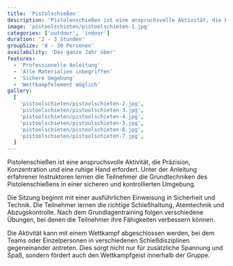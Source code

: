```yaml
---
title: 'Pistolschießen'
description: 'Pistolenschießen ist eine anspruchsvolle Aktivität, die Präzision, Konzentration und eine ruhige Hand erfordert'
image: 'pistoolschieten/pistoolschieten-1.jpg'
categories: ['outdoor', 'indoor']
duration: '2 - 3 Stunden'
groupSize: '8 - 30 Personen'
availability: 'Das ganze Jahr über'
features:
  - 'Professionelle Anleitung'
  - 'Alle Materialien inbegriffen'
  - 'Sichere Umgebung'
  - 'Wettkampfelement möglich'
gallery:
  [
    'pistoolschieten/pistoolschieten-2.jpg',
    'pistoolschieten/pistoolschieten-3.jpg',
    'pistoolschieten/pistoolschieten-4.jpg',
    'pistoolschieten/pistoolschieten-5.jpg',
    'pistoolschieten/pistoolschieten-6.jpg',
    'pistoolschieten/pistoolschieten-7.jpg',
  ]
---
```


Pistolenschießen ist eine anspruchsvolle Aktivität, die Präzision, Konzentration und eine ruhige Hand erfordert. Unter der Anleitung erfahrener Instruktoren lernen die Teilnehmer die Grundtechniken des Pistolenschießens in einer sicheren und kontrollierten Umgebung.

Die Sitzung beginnt mit einer ausführlichen Einweisung in Sicherheit und Technik. Die Teilnehmer lernen die richtige Schießhaltung, Atemtechnik und Abzugskontrolle. Nach dem Grundlagentraining folgen verschiedene Übungen, bei denen die Teilnehmer ihre Fähigkeiten verbessern können.

Die Aktivität kann mit einem Wettkampf abgeschlossen werden, bei dem Teams oder Einzelpersonen in verschiedenen Schießdisziplinen gegeneinander antreten. Dies sorgt nicht nur für zusätzliche Spannung und Spaß, sondern fördert auch den Wettkampfgeist innerhalb der Gruppe.
